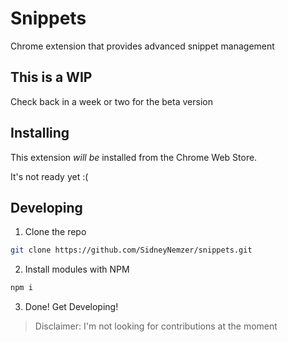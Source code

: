 # Snippets

Chrome extension that provides advanced snippet management

## This is a WIP

Check back in a week or two for the beta version

## Installing

This extension *will be* installed from the Chrome Web Store.

It's not ready yet :(

## Developing

1. Clone the repo

```bash
git clone https://github.com/SidneyNemzer/snippets.git
```

2. Install modules with NPM

```bash
npm i
```

3. Done! Get Developing!

> Disclaimer: I'm not looking for contributions at the moment
